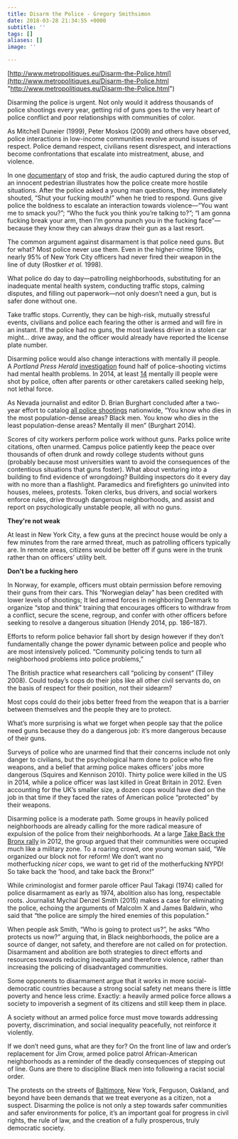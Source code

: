 ```yaml
---
title: Disarm the Police - Gregory Smithsimon
date: 2018-03-28 21:34:55 +0000
subtitle: ''
tags: []
aliases: []
image: ''

---
```

[http://www.metropolitiques.eu/Disarm-the-Police.html](http://www.metropolitiques.eu/Disarm-the-Police.html "http://www.metropolitiques.eu/Disarm-the-Police.html")

Disarming the police is urgent. Not only would it address thousands of police shootings every year, getting rid of guns goes to the very heart of police conflict and poor relationships with communities of color.

As Mitchell Duneier (1999), Peter Moskos (2009) and others have observed, police interactions in low-income communities revolve around issues of respect. Police demand respect, civilians resent disrespect, and interactions become confrontations that escalate into mistreatment, abuse, and violence.

In one [documentary](http://www.youtube.com/watch?v=7rWtDMPaRD8) of stop and frisk, the audio captured during the stop of an innocent pedestrian illustrates how the police create more hostile situations. After the police asked a young man questions, they immediately shouted, “Shut your fucking mouth!” when he tried to respond. Guns give police the boldness to escalate an interaction towards violence—“You want me to smack you?”; “Who the fuck you think you’re talking to?”; “I am gonna fucking break your arm, then I’m gonna punch you in the fucking face”—because they know they can always draw their gun as a last resort.

The common argument against disarmament is that police need guns. But for what? Most police never use them. Even in the higher-crime 1990s, nearly 95% of New York City officers had never fired their weapon in the line of duty (Rostker _et al._ 1998). 

What police do day to day—patrolling neighborhoods, substituting for an inadequate mental health system, conducting traffic stops, calming disputes, and filling out paperwork—not only doesn’t need a gun, but is safer done without one.

Take traffic stops. Currently, they can be high-risk, mutually stressful events, civilians and police each fearing the other is armed and will fire in an instant. If the police had no guns, the most lawless driver in a stolen car might… drive away, and the officer would already have reported the license plate number.

Disarming police would also change interactions with mentally ill people. A _Portland Press Herald_ [investigation](http://www.pressherald.com/2012/12/09/shoot-across-nation-a-grim-acceptance-when-mentally-ill-shot-down) found half of police-shooting victims had mental health problems. In 2014, at least [14](http://reason.com/blog/2014/08/20/mentally-ill-killed-by-cops) mentally ill people were shot by police, often after parents or other caretakers called seeking help, not lethal force.

As Nevada journalist and editor D. Brian Burghart concluded after a two-year effort to catalog [all police shootings](http://gawker.com/what-ive-learned-from-two-years-collecting-data-on-poli-1625472836) nationwide, “You know who dies in the most population-dense areas? Black men. You know who dies in the least population-dense areas? Mentally ill men” (Burghart 2014).

Scores of city workers perform police work without guns. Parks police write citations, often unarmed. Campus police patiently keep the peace over thousands of often drunk and rowdy college students without guns (probably because most universities want to avoid the consequences of the contentious situations that guns foster). What about venturing into a building to find evidence of wrongdoing? Building inspectors do it every day with no more than a flashlight. Paramedics and firefighters go uninvited into houses, melees, protests. Token clerks, bus drivers, and social workers enforce rules, drive through dangerous neighborhoods, and assist and report on psychologically unstable people, all with no guns.

**They're not weak**

At least in New York City, a few guns at the precinct house would be only a few minutes from the rare armed threat, much as patrolling officers typically are. In remote areas, citizens would be better off if guns were in the trunk rather than on officers’ utility belt. 

**Don't be a fucking hero**

In Norway, for example, officers must obtain permission before removing their guns from their cars. This “Norwegian delay” has been credited with lower levels of shootings; It led armed forces in neighboring Denmark to organize “stop and think” training that encourages officers to withdraw from a conflict, secure the scene, regroup, and confer with other officers before seeking to resolve a dangerous situation (Hendy 2014, pp. 186–187).

  
Efforts to reform police behavior fall short by design however if they don’t fundamentally change the power dynamic between police and people who are most intensively policed. “Community policing tends to turn all neighborhood problems into police problems,”

The British practice what researchers call “policing by consent” (Tilley 2008). Could today’s cops do their jobs like all other civil servants do, on the basis of respect for their position, not their sidearm? 

Most cops could do their jobs better freed from the weapon that is a barrier between themselves and the people they are to protect.

What’s more surprising is what we forget when people say that the police need guns because they do a dangerous job: it’s more dangerous because of their guns. 

Surveys of police who are unarmed find that their concerns include not only danger to civilians, but the psychological harm done to police who fire weapons, and a belief that arming police makes officers’ jobs more dangerous (Squires and Kennison 2010). Thirty police were killed in the US in 2014, while a police officer was last killed in Great Britain in 2012. Even accounting for the UK’s smaller size, a dozen cops would have died on the job in that time if they faced the rates of American police “protected” by their weapons.

Disarming police is a moderate path. Some groups in heavily policed neighborhoods are already calling for the more radical measure of expulsion of the police from their neighborhoods. At a large [Take Back the Bronx rally](http://www.youtube.com/watch?v=PHqy9hGzdXg) in 2012, the group argued that their communities were occupied much like a military zone. To a roaring crowd, one young woman said, “We organized our block not for reform! We don’t want no motherfucking _nicer_ cops, we want to get rid of the motherfucking NYPD! So take back the ’hood, and take back the Bronx!”

While criminologist and former parole officer Paul Takagi (1974) called for police disarmament as early as 1974, abolition also has long, respectable roots. Journalist Mychal Denzel Smith (2015) makes a case for eliminating the police, echoing the arguments of Malcolm X and James Baldwin, who said that “the police are simply the hired enemies of this population.” 

When people ask Smith, “Who is going to protect us?”, he asks “Who protects us now?” arguing that, in Black neighborhoods, the police are a source of danger, not safety, and therefore are not called on for protection. Disarmament and abolition are both strategies to direct efforts and resources towards reducing inequality and therefore violence, rather than increasing the policing of disadvantaged communities.

Some opponents to disarmament argue that it works in more social-democratic countries because a strong social safety net means there is little poverty and hence less crime. Exactly: a heavily armed police force allows a society to impoverish a segment of its citizens and still keep them in place.

A society without an armed police force must move towards addressing poverty, discrimination, and social inequality peacefully, not reinforce it violently.

If we don’t need guns, what are they for? On the front line of law and order’s replacement for Jim Crow, armed police patrol African-American neighborhoods as a reminder of the deadly consequences of stepping out of line. Guns are there to discipline Black men into following a racist social order.

The protests on the streets of [Baltimore](http://www.metropolitiques.eu/Arts-Districts-Without-Artists.html), New York, Ferguson, Oakland, and beyond have been demands that we treat everyone as a citizen, not a suspect. Disarming the police is not only a step towards safer communities and safer environments for police, it’s an important goal for progress in civil rights, the rule of law, and the creation of a fully prosperous, truly democratic society.